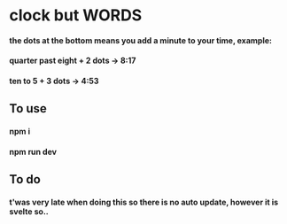 # clock but WORDS

#### the dots at the bottom means you add a minute to your time, example:

#### quarter past eight + 2 dots  ->  8:17
#### ten to 5 + 3 dots -> 4:53

## To use

#### npm i
#### npm run dev

## To do

#### t'was very late when doing this so there is no auto update, however it is svelte so..
